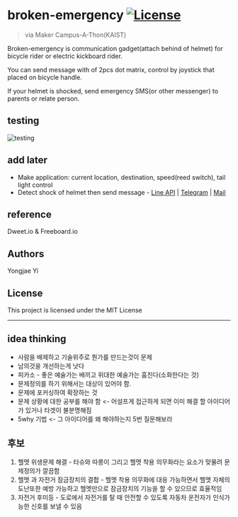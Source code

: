 # broken-emergency [![License](https://img.shields.io/badge/license-MIT-blue.svg)](https://opensource.org/licenses/MIT)

> via Maker Campus-A-Thon(KAIST)

Broken-emergency is communication gadget(attach behind of helmet) for bicycle rider or electric kickboard rider.

You can send message with of 2pcs dot matrix, control by joystick that placed on bicycle handle. 

If your helmet is shocked, send emergency SMS(or other messenger) to parents or relate person.

## testing

![testing](https://user-images.githubusercontent.com/16266103/44921763-6b26f580-ad7e-11e8-97a9-fa768d8790f6.gif)

## add later
- Make application: current location, destination, speed(reed switch), tail light control
- Detect shock of helmet then send message - [Line API](http://blog.daum.net/_blog/BlogTypeView.do?blogid=0drsH&articleno=80&categoryId=4&regdt=20180720181606) | [Telegram](http://egloos.zum.com/mcchae/v/11263778) | [Mail](http://pythonstudy.xyz/python/article/508-%EB%A9%94%EC%9D%BC-%EB%B3%B4%EB%82%B4%EA%B8%B0-SMTP)

## reference 
Dweet.io & Freeboard.io

## Authors
Yongjae Yi

## License
This project is licensed under the MIT License

---

## idea thinking
* 사람을 배제하고 기술위주로 뭔가를 만드는것이 문제
* 남의것을 개선하는게 낫다
* 피카소 - 좋은 예술가는 배끼고 위대한 예술가는 훔친다(소화한다는 것)
* 문제정의를 하기 위해서는 대상이 있어야 함.
* 문제에 포커싱하여 확장하는 것
* 문제 상황에 대한 공부를 해야 함 <- 어설프게 접근하게 되면 이미 해결 할 아이디어가 있거나 타겟이 불분명해짐
* 5why 기법 <- 그 아이디어를 왜 해야하는지 5번 질문해보라

## 후보
1. 헬멧 위생문제 해결 - 타슈와 따릉이 그리고 헬멧 착용 의무화라는 요소가 맞물려 문제정의가 깔끔함
2. 헬멧 과 자전거 잠금장치의 결합 - 헬멧 착용 의무화에 대응 가능하면서 헬멧 자체의 도난또한 예방 가능하고 헬멧만으로 잠금장치의 기능을 할 수 있으므로 효율적임
3. 자전거 후미등 - 도로에서 자전거를 탈 때 안전할 수 있도록 자동차 운전자가 인식가능한 신호를 보낼 수 있음 

